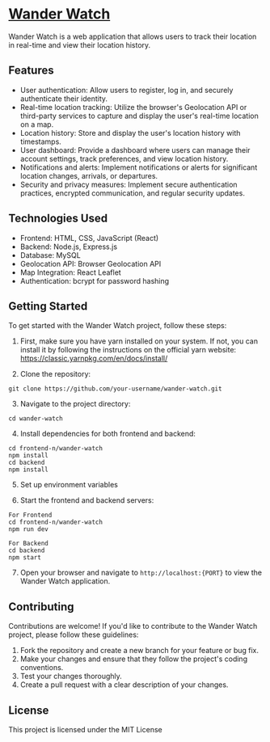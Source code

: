 #  [Wander Watch](https://wander-watch.vercel.app) 

Wander Watch is a web application that allows users to track their location in real-time and view their location history.

## Features

- User authentication: Allow users to register, log in, and securely authenticate their identity.
- Real-time location tracking: Utilize the browser's Geolocation API or third-party services to capture and display the user's real-time location on a map.
- Location history: Store and display the user's location history with timestamps.
- User dashboard: Provide a dashboard where users can manage their account settings, track preferences, and view location history.
- Notifications and alerts: Implement notifications or alerts for significant location changes, arrivals, or departures.
- Security and privacy measures: Implement secure authentication practices, encrypted communication, and regular security updates.

## Technologies Used

- Frontend: HTML, CSS, JavaScript (React)
- Backend: Node.js, Express.js
- Database: MySQL
- Geolocation API: Browser Geolocation API
- Map Integration: React Leaflet
- Authentication: bcrypt for password hashing
<!-- - Deployment: Heroku, Netlify, or similar services -->

## Getting Started

To get started with the Wander Watch project, follow these steps:

1. First, make sure you have yarn installed on your system. If not, you can install it by following the instructions on the official yarn website: https://classic.yarnpkg.com/en/docs/install/

2. Clone the repository:
```
git clone https://github.com/your-username/wander-watch.git
```

3. Navigate to the project directory:

```
cd wander-watch
```


4. Install dependencies for both frontend and backend:
```
cd frontend-n/wander-watch
npm install
cd backend
npm install
```
5. Set up environment variables

6. Start the frontend and backend servers:
```
For Frontend
cd frontend-n/wander-watch
npm run dev
```
```
For Backend
cd backend
npm start
```

7. Open your browser and navigate to `http://localhost:{PORT}` to view the Wander Watch application.

## Contributing

Contributions are welcome! If you'd like to contribute to the Wander Watch project, please follow these guidelines:

1. Fork the repository and create a new branch for your feature or bug fix.
2. Make your changes and ensure that they follow the project's coding conventions.
3. Test your changes thoroughly.
4. Create a pull request with a clear description of your changes.

## License

This project is licensed under the MIT License






